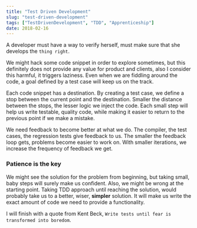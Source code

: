 ```yaml
---
title: "Test Driven Development"
slug: "test-driven-development"
tags: ["TestDrivenDevelopment", "TDD", "Apprenticeship"]
date: 2018-02-16
---
```


A developer must have a way to verify herself, must make sure that she develops the `thing right`.

We might hack some code snippet in order to explore sometimes, but this definitely does not provide any value for product and clients, also I consider this harmful, it triggers laziness. Even when we are fiddling around the code, a goal defined by a test case will keep us on the track.

Each code snippet has a destination. By creating a test case, we define a stop between the current point and the destination. Smaller the distance between the stops, the lesser logic we inject the code. Each small step will help us write testable, quality code, while making it easier to return to the previous point if we make a mistake.

We need feedback to become better at what we do. The compiler, the test cases, the regression tests give feedback to us. The smaller the feedback loop gets, problems become easier to work on. With smaller iterations, we increase the frequency of feedback we get.

### Patience is the key

We might see the solution for the problem from beginning, but taking small, baby steps will surely make us confident. Also, we might be wrong at the starting point. Taking TDD approach until reaching the solution, would probably take us to a better, wiser, **simpler** solution. It will make us write the exact amount of code we need to provide a functionality.

I will finish with a quote from Kent Beck, `Write tests until fear is transformed into boredom`.